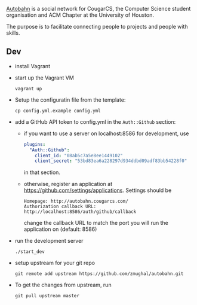 [Autobahn](http://autobahn.cougarcs.com/) is a social network for CougarCS, the Computer Science student
organisation and ACM Chapter at the University of Houston.

The purpose is to facilitate connecting people to projects and people with
skills.

## Dev

- install Vagrant
- start up the Vagrant VM

  ```shell
  vagrant up
  ```

- Setup the configuratin file from the template:

  ```shell
  cp config.yml.example config.yml
  ```

- add a GitHub API token to config.yml in the `Auth::Github` section:
  - if you want to use a server on localhost:8586 for development, use

    ```yaml
    plugins:
      "Auth::Github":
        client_id: "08ab5c7a5e8ee1449102"
        client_secret: "53bd83ea6a228297d934ddbd09adf83bb54228f0"
    ```

    in that section.

  - otherwise, register an application at <https://github.com/settings/applications>.
    Settings should be

        Homepage: http://autobahn.cougarcs.com/
        Authorization callback URL: http://localhost:8586/auth/github/callback

    change the callback URL to match the port you will run the application on (default: 8586)

- run the development server

  ```shell
  ./start_dev
  ```

- setup upstream for your git repo

  ```shell
  git remote add upstream https://github.com/zmughal/autobahn.git
  ```

- To get the changes from upstream, run

  ```shell
  git pull upstream master
  ```
